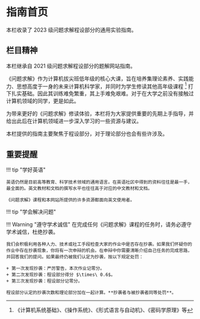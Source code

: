 # 指南首页

本栏收录了 2023 级问题求解程设部分的通用实验指南。

## 栏目精神

本栏继承自 2021 级问题求解程设部分的题解网站指南。

《问题求解》作为计算机拔尖班低年级的核心大课，旨在培养集理论素养、实践能力、思想高度于一身的未来计算机科学家，并同时为学生修读其他高年级课程 [^1] 打下扎实基础。因此其训练难免繁重，其上手难免艰难。对于在大学之前没有接触过计算机领域的同学，更是如此。

为带来更好的《问题求解》修读体验，本栏将为大家提供重要的先期上手指导，并给出此后在计算机领域进一步深入学习的一些资源与建议。

本栏提供的指南主要聚焦于程设部分，对于理论部分也会有些许涉及。

## 重要提醒

!!! tip "学好英语"

    英语仍然是目前高等教育、科学技术领域的通用语言。在英语社区中得到的资料往往是最一手，最全面的。英文教材和文档的撰写水平也往往高于对应的中文教材和文档。
    
    《问题求解》课程和本网站所提供的许多资源都面向英文使用者。

!!! tip "学会解决问题"

!!! Warning "遵守学术诚信"
    在完成任何《问题求解》课程的任务时，请务必遵守学术诚信，杜绝抄袭。

    我们会积极利用各种人力、技术或社工手段检查大家的作业中是否存在抄袭。如果我们怀疑你的作业中存在抄袭现象，你将有一次申辩的机会。在申辩中你需要清晰介绍自己任务的完成思路，并回答我们的提问。如果最终仍被我们认定为抄袭，按以下规定处罚：

    + 第一次发现抄袭：严厉警告，本次作业记零分。
    + 第二次发现抄袭：程设部分得分 $\times\ 0.6$。
    + 第三次发现抄袭：程设部分记零分。

    程设部分认定的抄袭次数和理论部分加在一起计算。**抄袭者与被抄袭者同等处罚**。



[^1]: 《计算机系统基础》、《操作系统》、《形式语言与自动机》、《密码学原理》等